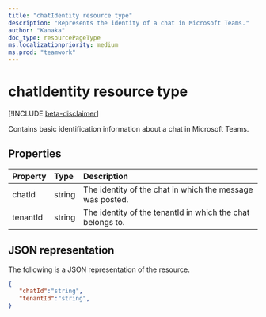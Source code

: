 ```yaml
---
title: "chatIdentity resource type"
description: "Represents the identity of a chat in Microsoft Teams."
author: "Kanaka"
doc_type: resourcePageType
ms.localizationpriority: medium
ms.prod: "teamwork"
---
```

# chatIdentity resource type

[!INCLUDE [beta-disclaimer](../../includes/beta-disclaimer.md)]


Contains basic identification information about a chat in Microsoft Teams.

## Properties

| Property   | Type |Description|
|:---------------|:--------|:----------|
|chatId|string|  The identity of the chat in which the message was posted.|
|tenantId|string|  The identity of the tenantId in which the chat belongs to.|

## JSON representation

The following is a JSON representation of the resource.

<!-- {
  "blockType": "resource",
  "optionalProperties": [
    
  ],
  "@odata.type": "microsoft.graph.chatIdentity"
}-->

```json
{
   "chatId":"string",
   "tenantId":"string",
}
```

<!-- uuid: 4DFA000D-1A5F-4299-B3DD-835E4DD2F3BF
2015-10-25 14:57:30 UTC -->
<!-- {
  "type": "#page.annotation",
  "description": "chat identity  resource",
  "keywords": "",
  "section": "documentation",
  "tocPath": ""
}-->
